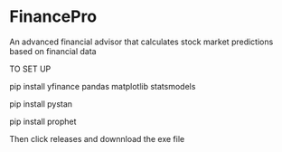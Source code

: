 # FinancePro
An advanced financial advisor that calculates stock market predictions based on financial data

TO SET UP


pip install yfinance pandas matplotlib statsmodels

pip install pystan


pip install prophet



Then click releases and downnload the exe file


